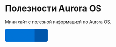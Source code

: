 Полезности Aurora OS
===================

Мини сайт с полезной информацией по Aurora OS.

<p>
    <a href="https://keygenqt.github.io/awesome-aurora/">
        <img src="docs/assets/images/common/see_more.gif" width="140"/>
    </a>
</p>

